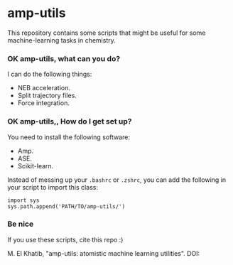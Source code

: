 # amp-utils

This repository contains some scripts that might be useful for some
machine-learning tasks in chemistry.

### OK amp-utils, what can you do? ###

I can do the following things:

* NEB acceleration. 
* Split trajectory files. 
* Force integration. 

### OK amp-utils,, How do I get set up? ###

You need to install the following software:

- Amp.
- ASE.
- Scikit-learn.

Instead of messing up your `.bashrc` or `.zshrc`, you can add the following in your
script to import this class:

```
import sys
sys.path.append('PATH/TO/amp-utils/')
```

### Be nice

If you use these scripts, cite this repo :)

M. El Khatib, "amp-utils: atomistic machine learning utilities". DOI:
